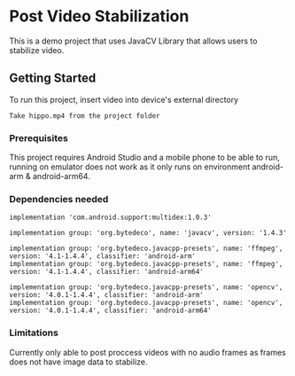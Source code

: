 # Post Video Stabilization

This is a demo project that uses JavaCV Library that allows users to stabilize video.

## Getting Started

To run this project, insert video into device's external directory
```
Take hippo.mp4 from the project folder
```

### Prerequisites

This project requires Android Studio and a mobile phone to be able to run, running on emulator does not work as it only runs on environment android-arm & android-arm64.

### Dependencies needed

```
implementation 'com.android.support:multidex:1.0.3'
```
```
implementation group: 'org.bytedeco', name: 'javacv', version: '1.4.3'
```
```
implementation group: 'org.bytedeco.javacpp-presets', name: 'ffmpeg', version: '4.1-1.4.4', classifier: 'android-arm'
implementation group: 'org.bytedeco.javacpp-presets', name: 'ffmpeg', version: '4.1-1.4.4', classifier: 'android-arm64'
```
```
implementation group: 'org.bytedeco.javacpp-presets', name: 'opencv', version: '4.0.1-1.4.4', classifier: 'android-arm'
implementation group: 'org.bytedeco.javacpp-presets', name: 'opencv', version: '4.0.1-1.4.4', classifier: 'android-arm64'
```

### Limitations

Currently only able to post proccess videos with no audio frames as frames does not have image data to stabilize.
